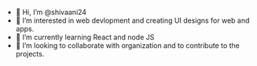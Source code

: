 - 👋 Hi, I’m @shivaani24
- 👀 I’m interested in web devlopment and creating UI designs for web and apps.
- 🌱 I’m currently learning React and node JS
- 💞️ I’m looking to collaborate with organization and to contribute to the projects.


<!---
shivaani24/shivaani24 is a ✨ special ✨ repository because its `README.md` (this file) appears on your GitHub profile.
You can click the Preview link to take a look at your changes.
--->
